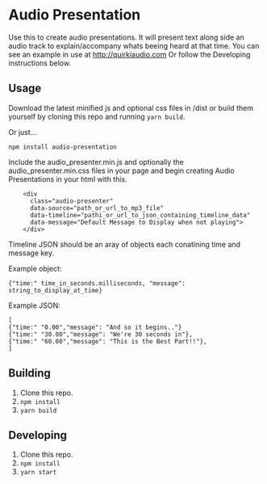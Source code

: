 # Audio Presentation

Use this to create audio presentations. 
It will present text along side an audio track to explain/accompany whats beeing heard at that time.
You can see an example in use at http://quirkiaudio.com
Or follow the Developing instructions below.

## Usage

Download the latest minified js and optional css files in /dist or build them yourself by cloning this repo and running `yarn build`.

Or just...
```
npm install audio-presentation
```

Include the audio_presenter.min.js and optionally the audio_presenter.min.css files in your page and begin creating Audio Presentations in your html with this.

```
    <div
      class="audio-presenter"
      data-source="path_or_url_to_mp3_file"
      data-timeline="pathi_or_url_to_json_containing_timeline_data"
      data-message="Default Message to Display when not playing">
    </div>

```

Timeline JSON should be an aray of objects each conatining time and message key.

Example object:
```
{"time:" time_in_seconds.milliseconds, "message": string_to_display_at_time}
```

Example JSON:
```
[
{"time:" "0.00","message": "And so it begins.."}
{"time:" "30.00","message": "We're 30 seconds in"},
{"time:" "60.00","message": "This is the Best Part!!"},
]
```

## Building
1. Clone this repo.
2. `npm install`
3. `yarn build`

## Developing
1. Clone this repo.
2. `npm install`
3. `yarn start`
